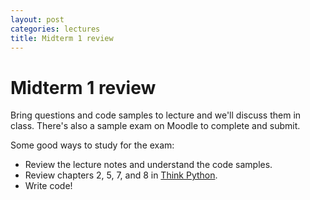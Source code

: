```yaml
---
layout: post
categories: lectures
title: Midterm 1 review
---
```


# Midterm 1 review

Bring questions and code samples to lecture and we'll discuss them in class.
There's also a sample exam on Moodle to complete and submit.

Some good ways to study for the exam:

- Review the lecture notes and understand the code samples.
- Review chapters 2, 5, 7, and 8 in [Think Python](http://www.greenteapress.com/thinkpython/thinkpython.pdf).
- Write code!
